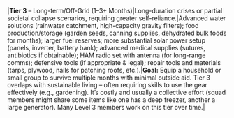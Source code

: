 |**Tier 3** – Long-term/Off-Grid (1–3+ Months)|Long-duration crises or partial societal collapse scenarios, requiring greater self-reliance.|Advanced water solutions (rainwater catchment, high-capacity gravity filters); food production/storage (garden seeds, canning supplies, dehydrated bulk foods for months); larger fuel reserves; more substantial solar power setup (panels, inverter, battery bank); advanced medical supplies (sutures, antibiotics if obtainable); HAM radio set with antenna (for long-range comms); defensive tools (if appropriate & legal); repair tools and materials (tarps, plywood, nails for patching roofs, etc.).|**Goal:** Equip a household or small group to survive multiple months with minimal outside aid. Tier 3 overlaps with sustainable living – often requiring skills to use the gear effectively (e.g., gardening). It’s costly and usually a collective effort (squad members might share some items like one has a deep freezer, another a large generator). Many Level 3 members work on this tier over time.|